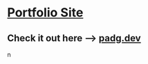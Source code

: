 # <a href="https://www.IE.dev/" target="_blank">Portfolio Site</a>

## Check it out here --> <a href="https://www.IE.dev/" target="_blank">padg.dev</a>
n